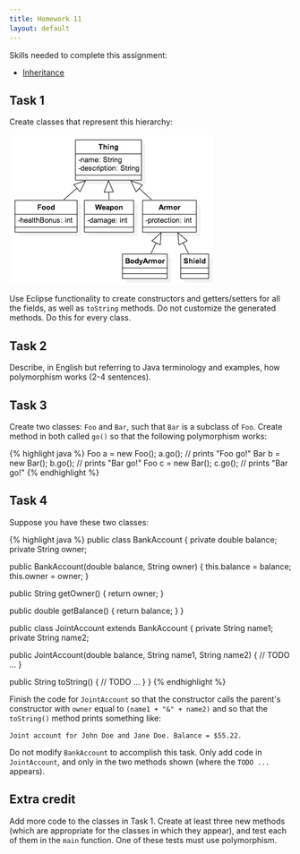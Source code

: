 ```yaml
---
title: Homework 11
layout: default
---
```


Skills needed to complete this assignment:

- [Inheritance](/lecture/inheritance.html)

## Task 1

Create classes that represent this hierarchy:

![Thing, food, armor, etc.](/images/thing-food-armor-etc.png)

Use Eclipse functionality to create constructors and getters/setters for all the fields, as well as `toString` methods. Do not customize the generated methods. Do this for every class.

## Task 2

Describe, in English but referring to Java terminology and examples, how polymorphism works (2-4 sentences).

## Task 3

Create two classes: `Foo` and `Bar`, such that `Bar` is a subclass of `Foo`. Create method in both called `go()` so that the following polymorphism works:

{% highlight java %}
Foo a = new Foo();
a.go();  // prints "Foo go!"
Bar b = new Bar();
b.go();  // prints "Bar go!"
Foo c = new Bar();
c.go();  // prints "Bar go!"
{% endhighlight %}

## Task 4

Suppose you have these two classes:

{% highlight java %}
public class BankAccount {
  private double balance;
  private String owner;
  
  public BankAccount(double balance, String owner) {
    this.balance = balance;
    this.owner = owner;
  }
  
  public String getOwner() {
    return owner;
  }
  
  public double getBalance() {
    return balance;
  }
}

public class JointAccount extends BankAccount {
  private String name1;
  private String name2;
  
  public JointAccount(double balance, String name1, String name2) {
    // TODO ...
  }
  
  public String toString() {
    // TODO ...
  }
}
{% endhighlight %}

Finish the code for `JointAccount` so that the constructor calls the parent's constructor with `owner` equal to `(name1 + "&" + name2)` and so that the `toString()` method prints something like:

```
Joint account for John Doe and Jane Doe. Balance = $55.22.
```

Do not modify `BankAccount` to accomplish this task. Only add code in `JointAccount`, and only in the two methods shown (where the `TODO ...` appears).

## Extra credit

Add more code to the classes in Task 1. Create at least three new methods (which are appropriate for the classes in which they appear), and test each of them in the `main` function. One of these tests must use polymorphism.
